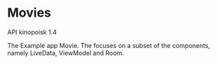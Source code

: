 # Movies
API kinopoisk 1.4

The Example app Movie. The focuses on a subset of the components, namely LiveData, ViewModel and Room.
